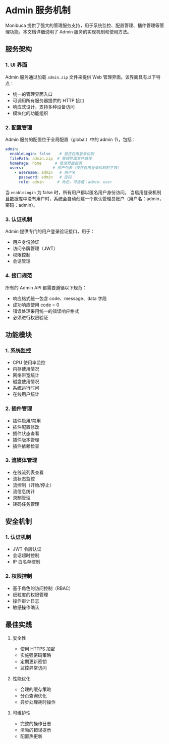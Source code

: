 # Admin 服务机制

Monibuca 提供了强大的管理服务支持，用于系统监控、配置管理、插件管理等管理功能。本文档详细说明了 Admin 服务的实现机制和使用方法。

## 服务架构

### 1. UI 界面

Admin 服务通过加载 `admin.zip` 文件来提供 Web 管理界面。该界面具有以下特点：

- 统一的管理界面入口
- 可调用所有服务器提供的 HTTP 接口
- 响应式设计，支持多种设备访问
- 模块化的功能组织

### 2. 配置管理

Admin 服务的配置位于全局配置（global）中的 admin 节，包括：

```yaml
admin:
  enableLogin: false    # 是否启用登录机制
  filePath: admin.zip  # 管理界面文件路径
  homePage: home      # 管理界面首页
  users:             # 用户列表（仅在启用登录机制时生效）
    - username: admin   # 用户名
      password: admin   # 密码
      role: admin      # 角色，可选值：admin、user
```

当 `enableLogin` 为 false 时，所有用户都以匿名用户身份访问。
当启用登录机制且数据库中没有用户时，系统会自动创建一个默认管理员账户（用户名：admin，密码：admin）。

### 3. 认证机制

Admin 提供专门的用户登录验证接口，用于：

- 用户身份验证
- 访问令牌管理（JWT）
- 权限控制
- 会话管理

### 4. 接口规范

所有的 Admin API 都需要遵循以下规范：

- 响应格式统一包含 code、message、data 字段
- 成功响应使用 code = 0
- 错误处理采用统一的错误响应格式
- 必须进行权限验证

## 功能模块

### 1. 系统监控

- CPU 使用率监控
- 内存使用情况
- 网络带宽统计
- 磁盘使用情况
- 系统运行时间
- 在线用户统计

### 2. 插件管理

- 插件启用/禁用
- 插件配置修改
- 插件状态查看
- 插件版本管理
- 插件依赖检查

### 3. 流媒体管理

- 在线流列表查看
- 流状态监控
- 流控制（开始/停止）
- 流信息统计
- 录制管理
- 转码任务管理

## 安全机制

### 1. 认证机制

- JWT 令牌认证
- 会话超时控制
- IP 白名单控制

### 2. 权限控制

- 基于角色的访问控制（RBAC）
- 细粒度的权限管理
- 操作审计日志
- 敏感操作确认

## 最佳实践

1. 安全性
   - 使用 HTTPS 加密
   - 实施强密码策略
   - 定期更新密钥
   - 监控异常访问

2. 性能优化
   - 合理的缓存策略
   - 分页查询优化
   - 异步处理耗时操作

3. 可维护性
   - 完整的操作日志
   - 清晰的错误提示
   - 配置热更新 
